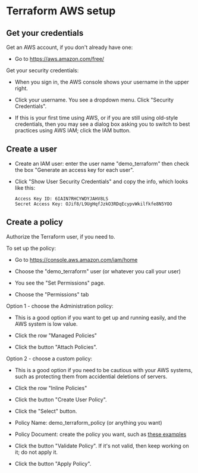 # Terraform AWS setup


## Get your credentials

Get an AWS account, if you don't already have one:

* Go to https://aws.amazon.com/free/

Get your security credentials:

* When you sign in, the AWS console shows your username in the upper right. 

* Click your username. You see a dropdown menu. Click "Security Credentials". 

* If this is your first time using AWS, or if you are still using old-style credentials, then you may see a dialog box asking you to switch to best practices using AWS IAM; click the IAM button.


## Create a user

* Create an IAM user: enter the user name "demo_terraform" then check the box "Generate an access key for each user".

* Click "Show User Security Credentials" and copy the info, which looks like this:

      Access Key ID: 6IAIN7RHCYWDYJAHV8LS
      Secret Access Key: OJif8/L9UgHqfJzkO3RDqEcypvWkilfkfe8N5YOO


## Create a policy

Authorize the Terraform user, if you need to.

To set up the policy:

  * Go to https://console.aws.amazon.com/iam/home

  * Choose the "demo_terraform" user (or whatever you call your user)

  * You see the "Set Permissions" page.

  * Choose the "Permissions" tab

Option 1 - choose the Administration policy:

  * This is a good option if you want to get up and running easily, and the AWS system is low value.

  * Click the row "Managed Policies"

  * Click the button "Attach Policies".

Option 2 - choose a custom policy:

  * This is a good option if you need to be cautious with your AWS systems, such as protecting them from accidential deletions of servers.

  * Click the row "Inline Policies"

  * Click the button "Create User Policy".

  * Click the "Select" button.

  * Policy Name: demo_terraform_policy (or anything you want)

  * Policy Document: create the policy you want, such as [these examples](aws/policies)

  * Click the button "Validate Policy". If it's not valid, then keep working on it; do not apply it.

  * Click the button "Apply Policy".
